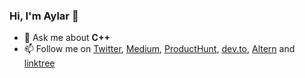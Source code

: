 ### Hi, I'm Aylar 👋

- 💬 Ask me about **C++**
- 📫 Follow me on  [Twitter](https://twitter.com/aylarghezelbash), [Medium](https://medium.com/@aylarghezelbash), [ProductHunt](https://producthunt.com/@aylarghezelbash), [dev.to](https://dev.to/aylarghezelbash), [Altern](https://altern.ai/@aylarghezelbash) and [linktree](https://linktr.ee/aylarghezelbash)

<!--
**aylarghezelbash/aylarghezelbash** is a ✨ _special_ ✨ repository because its `README.md` (this file) appears on your GitHub profile.

Here are some ideas to get you started:

- 🔭 I’m currently working on ...
- 🌱 I’m currently learning ...
- 👯 I’m looking to collaborate on ...
- 🤔 I’m looking for help with ...
- 💬 Ask me about ...
- 📫 How to reach me: ...
- 😄 Pronouns: ...
- ⚡ Fun fact: ...
-->
